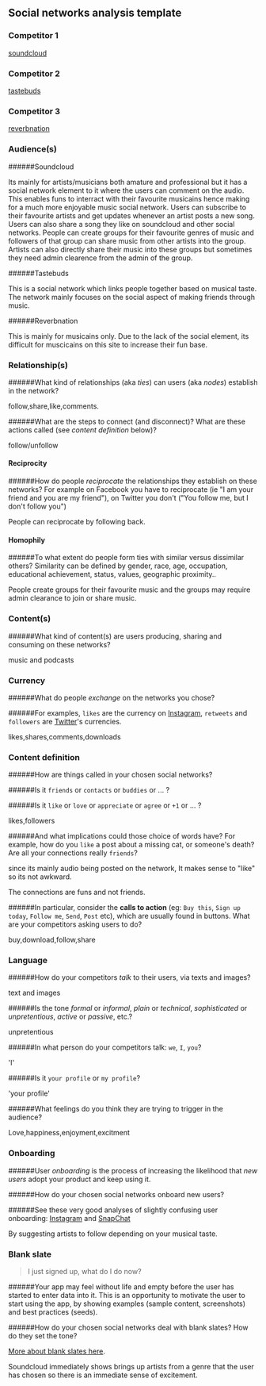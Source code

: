 
## Social networks analysis template

### Competitor 1

[soundcloud](http://soundcloud.com)

### Competitor 2

[tastebuds](http://tastebuds.fm/)

### Competitor 3

[reverbnation](http://www.reverbnation.com/)


### Audience(s)

######Soundcloud

Its mainly for artists/musicians both amature and professional but it has a social network element to it where the users can comment on the audio. This enables funs to interract with their favourite musicains hence making for a much more enjoyable music social network. Users can subscribe to their favourite artists and get updates whenever an artist posts a new song. Users can also share a song they like on soundcloud and other social networks. People can create groups for their favourite genres of music and followers of that group can share music from other artists into the group. Artists can also directly share their music into these groups but sometimes they need admin clearence from the admin of the group.

######Tastebuds

This is a social  network which links people together based on musical taste. The network mainly focuses on the social aspect of making friends through music.

######Reverbnation

This is mainly for musicains only. Due to the lack of the social element, its difficult for muscicains on this site to increase their fun base.
### Relationship(s)

######What kind of relationships (aka *ties*) can users (aka *nodes*) establish in the network? 

follow,share,like,comments.

######What are the steps to connect (and disconnect)? What are these actions called (see *content definition* below)?

follow/unfollow

#### Reciprocity

######How do people *reciprocate* the relationships they establish on these networks? For example on Facebook you have to reciprocate (ie "I am your friend and you are my friend"), on Twitter you don't ("You follow me, but I don't follow you")

People can reciprocate by following back.

#### Homophily

######To what extent do people form ties with similar versus dissimilar others? Similarity can be defined by gender, race, age, occupation, educational achievement, status, values, geographic proximity..

People create groups for their favourite music and the groups may require admin clearance to join or share music. 

### Content(s)

######What kind of content(s) are users producing, sharing and consuming on these networks?

music and podcasts

### Currency

######What do people *exchange* on the networks you chose?

######For examples, `likes` are the currency on [Instagram](http://instagram.com), `retweets` and `followers` are [Twitter](https://twitter.com)'s currencies.

likes,shares,comments,downloads

### Content definition

######How are things called in your chosen social networks?

######Is it `friends` or `contacts` or `buddies` or ... ?

######Is it `like` or `love` or `appreciate` or `agree` or `+1` or ... ? 

likes,followers

######And what implications could those choice of words have? For example, how do you `like` a post about a missing cat, or someone's death? Are all your connections really `friends`?

since its mainly audio being posted on the network, It makes sense to "like" so its not awkward.

The connections are funs and not friends.

######In particular, consider the **calls to action** (eg: `Buy this`, `Sign up today`, `Follow me`, `Send`, `Post` etc), which are usually found in buttons. What are your competitors asking users to do?

buy,download,follow,share

### Language

######How do your competitors *talk* to their users, via texts and images?

text and images

######Is the tone *formal* or *informal*, *plain* or *technical*, *sophisticated* or *unpretentious*, *active* or *passive*, etc.?

unpretentious

######In what person do your competitors talk: `we`, `I`, `you`?

'I'

######Is it `your profile` or `my profile`? 

'your profile'

######What feelings do you think they are trying to trigger in the audience? 

Love,happiness,enjoyment,excitment

### Onboarding

######User *onboarding* is the process of increasing the likelihood that *new users* adopt your product and keep using it.

######How do your chosen social networks onboard new users?

######See these very good analyses of slightly confusing user onboarding: [Instagram](http://www.useronboard.com/how-instagram-onboards-new-users/) and [SnapChat](http://www.useronboard.com/how-snapchat-onboards-new-users/)

By suggesting artists to follow depending on your musical taste.

### Blank slate

> I just signed up, what do I do now?

######Your app may feel without life and empty before the user has started to enter data into it. This is an opportunity to motivate the user to start using the app, by showing examples (sample content, screenshots) and best practices (seeds).

######How do your chosen social networks deal with blank slates? How do they set the tone?

[More about blank slates here](http://ui-patterns.com/patterns/BlankSlate).

Soundcloud immediately shows brings up artists from a genre that the user has chosen so there is an immediate sense of excitement. 



